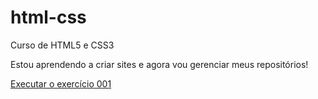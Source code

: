 # html-css
 Curso de HTML5 e CSS3

Estou aprendendo a criar sites e agora vou gerenciar meus repositórios!

<a href="https://vitoriacarolinedeveloper.github.io/html-css/exercícios/ex001/index.html">Executar o exercício 001</a>